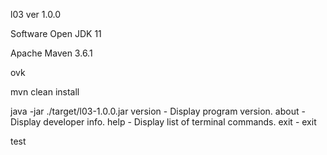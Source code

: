 l03 ver 1.0.0

  Software
Open JDK 11

 
Apache Maven 3.6.1


ovk            

 
mvn clean install

 
java -jar ./target/l03-1.0.0.jar 
version - Display program version.
about   - Display developer info.
help    - Display list of terminal commands.
exit    - exit 


test